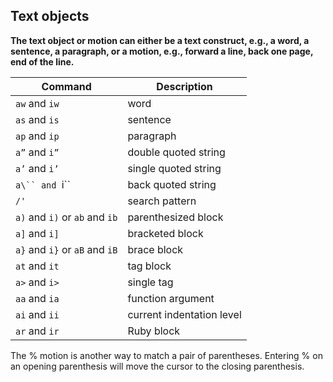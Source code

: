 ## Text objects

**The text object or motion can either be a text construct, e.g., a word, a sentence, a paragraph, or a motion, e.g., forward a line, back one page, end of the line.**

| Command | Description |
|---|---|
| `aw` and `iw` | word |
| `as` and `is` | sentence |
| `ap` and `ip` | paragraph |
| `a”` and `i”` | double quoted string |
| `a’` and `i’` | single quoted string |
| `a\`` and `i\`` | back quoted string |
| `/'` | search pattern |
| `a)` and `i)` or `ab` and `ib` | parenthesized block |
| `a]` and `i]` | bracketed block |
| `a}` and `i}` or `aB` and `iB` | brace block |
| `at` and `it` | tag block |
| `a>` and `i>` | single tag |
| `aa` and `ia` | function argument |
| `ai` and `ii` | current indentation level |
| `ar` and `ir` | Ruby block |

The % motion is another way to match a pair of parentheses. Entering % on an opening parenthesis will move the cursor to the closing parenthesis.
